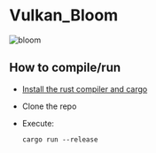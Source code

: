 # Vulkan_Bloom
![bloom](https://user-images.githubusercontent.com/66097877/156460896-bc79e3f4-86c3-4703-855e-f4c71eb7f2d6.PNG)

## How to compile/run
 * [Install the rust compiler and cargo](https://www.rust-lang.org/learn/get-started)
 * Clone the repo
 * Execute:
 
       cargo run --release
